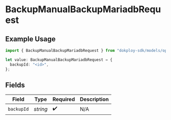 # BackupManualBackupMariadbRequest

## Example Usage

```typescript
import { BackupManualBackupMariadbRequest } from "dokploy-sdk/models/operations";

let value: BackupManualBackupMariadbRequest = {
  backupId: "<id>",
};
```

## Fields

| Field              | Type               | Required           | Description        |
| ------------------ | ------------------ | ------------------ | ------------------ |
| `backupId`         | *string*           | :heavy_check_mark: | N/A                |